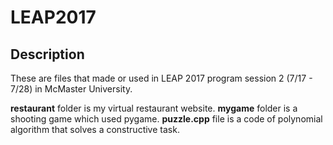 # LEAP2017

## Description

These are files that made or used in LEAP 2017 program session 2 (7/17 - 7/28) in McMaster University.

**restaurant** folder is my virtual restaurant website.
**mygame** folder is a shooting game which used pygame.
**puzzle.cpp** file is a code of polynomial algorithm that solves a constructive task.